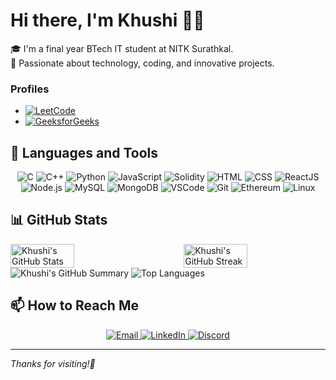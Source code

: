 # Hi there, I'm Khushi 👋✨

🎓 I'm a final year BTech IT student at NITK Surathkal.  
🌟 Passionate about technology, coding, and innovative projects.

### Profiles
- [![LeetCode](https://img.shields.io/badge/LeetCode-khushiii07-grey?style=flat&logo=leetcode)](https://leetcode.com/khushiii07/)
- [![GeeksforGeeks](https://img.shields.io/badge/GeeksforGeeks-khushi7604-green?style=flat&logo=geeksforgeeks)](https://www.geeksforgeeks.org/user/khushi7604/)


## 🚀 Languages and Tools

<p align="center">
  <img src="https://img.icons8.com/color/48/000000/c-programming.png" alt="C" />
  <img src="https://img.icons8.com/color/48/000000/c-plus-plus-logo.png" alt="C++" />
  <img src="https://img.icons8.com/color/48/000000/python.png" alt="Python" />
  <img src="https://img.icons8.com/color/48/000000/javascript.png" alt="JavaScript" />
  <img src="https://img.icons8.com/color/48/000000/solidity.png" alt="Solidity" />
  <img src="https://img.icons8.com/color/48/000000/html-5.png" alt="HTML" />
  <img src="https://img.icons8.com/color/48/000000/css3.png" alt="CSS" />
  <img src="https://img.icons8.com/color/48/000000/react-native.png" alt="ReactJS" />
  <img src="https://img.icons8.com/color/48/000000/nodejs.png" alt="Node.js" />
  <img src="https://img.icons8.com/color/48/000000/mysql-logo.png" alt="MySQL" />
  <img src="https://img.icons8.com/color/48/000000/mongodb.png" alt="MongoDB" />
  <img src="https://img.icons8.com/color/48/000000/visual-studio-code-2019.png" alt="VSCode" />
  <img src="https://img.icons8.com/color/48/000000/git.png" alt="Git" />
  <img src="https://img.icons8.com/color/48/000000/ethereum.png" alt="Ethereum" />
  <img src="https://img.icons8.com/color/48/000000/linux.png" alt="Linux" />
</p>

## 📊 GitHub Stats

<div style="display: flex; justify-content: space-between;">
  <img src="https://github-readme-stats.vercel.app/api?username=khushi0706&show_icons=true&theme=radical&include_all_commits=true&count_private=true" alt="Khushi's GitHub Stats" width="45%" />
  <img src="https://github-readme-streak-stats.herokuapp.com/?user=khushi0706&theme=radical" alt="Khushi's GitHub Streak" width="45%" />
</div>

<img src="https://github-profile-summary-cards.vercel.app/api/cards/profile-details?username=khushi0706&theme=radical" alt="Khushi's GitHub Summary" />
<img src="https://github-readme-stats.vercel.app/api/top-langs/?username=khushi0706&layout=compact&theme=radical" alt="Top Languages" />




## 📫 How to Reach Me

<p align="center">
  <a href="mailto:khushi7604@gmail.com">
    <img src="https://img.icons8.com/color/48/000000/gmail.png" alt="Email" />
  </a>
  <a href="https://www.linkedin.com/in/khushi-gadling-3ba583235">
    <img src="https://img.icons8.com/color/48/000000/linkedin.png" alt="LinkedIn" />
  </a>
  <a href="https://discord.com/users/khushiii#3187">
    <img src="https://img.icons8.com/color/48/000000/discord-new-logo.png" alt="Discord" />
  </a>
</p>

---

_Thanks for visiting!🩷_
